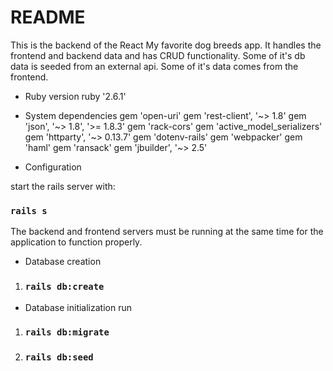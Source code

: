 # README

This is the backend of the React My favorite dog breeds app. 
It handles the frontend and backend data and has CRUD functionality. 
Some of it's db data is seeded from an external api. Some of it's data comes from the frontend. 



* Ruby version
ruby '2.6.1'


* System dependencies
gem 'open-uri'
gem 'rest-client', '~> 1.8'
gem 'json', '~> 1.8', '>= 1.8.3'
gem 'rack-cors'
gem 'active_model_serializers'
gem 'httparty', '~> 0.13.7'
gem 'dotenv-rails'
gem 'webpacker'
gem 'haml'
gem 'ransack'
gem 'jbuilder', '~> 2.5'

* Configuration

start the rails server with:
### `rails s`

The backend and frontend servers must be running at the same time for the application to function properly. 


* Database creation
1. ### `rails db:create`

* Database initialization
run

1. ### `rails db:migrate`
2. ### `rails db:seed`

